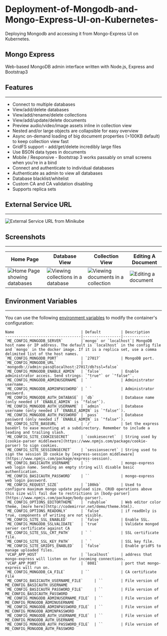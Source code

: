 # Deployment-of-Mongodb-and-Mongo-Express-UI-on-Kubernetes-
Deploying  Mongodb and accessing it from Mongo-Express UI on Kubernetes.

## Mongo Express
Web-based MongoDB admin interface written with Node.js, Express and Bootstrap3


## Features
--------

* Connect to multiple databases
* View/add/delete databases
* View/add/rename/delete collections
* View/add/update/delete documents
* Preview audio/video/image assets inline in collection view
* Nested and/or large objects are collapsible for easy overview
* Async on-demand loading of big document properties (>100KB default) to keep collection view fast
* GridFS support - add/get/delete incredibly large files
* Use BSON data types in documents
* Mobile / Responsive - Bootstrap 3 works passably on small screens when you're in a bind
* Connect and authenticate to individual databases
* Authenticate as admin to view all databases
* Database blacklist/whitelist
* Custom CA and CA validation disabling
* Supports replica sets

## External Service URL 
----------
<img src="https://github.com/rohnux/Deployment-of-Mongodb-and-Mongo-Express-UI-on-Kubernetes/blob/master/Screenshots/mongo-express-home-page.png" title="External Service URL from Minikube">

## Screenshots
-----------
Home Page | Database View | Collection View | Editing A Document
--- | --- | --- | ---
<img src="https://github.com/rohnux/Deployment-of-Mongodb-and-Mongo-Express-UI-on-Kubernetes/blob/master/Screenshots/mongo-express-home-page.png" title="Home Page showing databases"> | <img src="https://github.com/rohnux/Deployment-of-Mongodb-and-Mongo-Express-UI-on-Kubernetes/blob/master/Screenshots/mongodb-collections.png" title="Viewing collections in a database" /> | <img src="https://github.com/rohnux/Deployment-of-Mongodb-and-Mongo-Express-UI-on-Kubernetes/blob/master/Screenshots/mongodb-collection-view.png" title="Viewing documents in a collection" /> | <img src="https://github.com/rohnux/Deployment-of-Mongodb-and-Mongo-Express-UI-on-Kubernetes/blob/master/Screenshots/Editing%20the%20documents.png" title="Editing a document" />

## Environment Variables
-----------
You can use the following [environment variables](https://docs.docker.com/reference/run/#env-environment-variables) to modify the container's configuration:

    Name                              | Default         | Description
    ----------------------------------|-----------------|------------
    `ME_CONFIG_MONGODB_SERVER`        |`mongo` or `localhost`| MongoDB host name or IP address. The default is `localhost` in the config file and `mongo` in the docker image. If it is a replica set, use a comma delimited list of the host names.
    `ME_CONFIG_MONGODB_PORT`          | `27017`         | MongoDB port.
    `ME_CONFIG_MONGODB_URL`           | `mongodb://admin:pass@localhost:27017/db?ssl=false`
    `ME_CONFIG_MONGODB_ENABLE_ADMIN`  | `false`         | Enable administrator access. Send strings: `"true"` or `"false"`.
    `ME_CONFIG_MONGODB_ADMINUSERNAME` | ` `             | Administrator username.
    `ME_CONFIG_MONGODB_ADMINPASSWORD` | ` `             | Administrator password.
    `ME_CONFIG_MONGODB_AUTH_DATABASE` | `db`            | Database name (only needed if `ENABLE_ADMIN` is `"false"`).
    `ME_CONFIG_MONGODB_AUTH_USERNAME` | `admin`         | Database username (only needed if `ENABLE_ADMIN` is `"false"`).
    `ME_CONFIG_MONGODB_AUTH_PASSWORD` | `pass`          | Database password (only needed if `ENABLE_ADMIN` is `"false"`).
    `ME_CONFIG_SITE_BASEURL`          | `/`             | Set the express baseUrl to ease mounting at a subdirectory. Remember to include a leading and trailing slash.
    `ME_CONFIG_SITE_COOKIESECRET`     | `cookiesecret`  | String used by [cookie-parser middleware](https://www.npmjs.com/package/cookie-parser) to sign cookies.
    `ME_CONFIG_SITE_SESSIONSECRET`    | `sessionsecret` | String used to sign the session ID cookie by [express-session middleware](https://www.npmjs.com/package/express-session).
    `ME_CONFIG_BASICAUTH_USERNAME`    | ``              | mongo-express web login name. Sending an empty string will disable basic authentication.
    `ME_CONFIG_BASICAUTH_PASSWORD`    | ``              | mongo-express web login password.
    `ME_CONFIG_REQUEST_SIZE`          | `100kb`         | Used to configure maximum mongo update payload size. CRUD operations above this size will fail due to restrictions in [body-parser](https://www.npmjs.com/package/body-parser).
    `ME_CONFIG_OPTIONS_EDITORTHEME`   | `rubyblue`      | Web editor color theme, [more here](http://codemirror.net/demo/theme.html).
    `ME_CONFIG_OPTIONS_READONLY`      | `false`         | if readOnly is true, components of writing are not visible.
    `ME_CONFIG_SITE_SSL_ENABLED`      | `false`         | Enable SSL.
    `ME_CONFIG_MONGODB_SSLVALIDATE`   | `true`          | Validate mongod server certificate against CA
    `ME_CONFIG_SITE_SSL_CRT_PATH`     | ` `             | SSL certificate file.
    `ME_CONFIG_SITE_SSL_KEY_PATH`     | ` `             | SSL key file.
    `ME_CONFIG_SITE_GRIDFS_ENABLED`   | `false`         | Enable gridFS to manage uploaded files.
    `VCAP_APP_HOST`                   | `localhost`     | address that mongo-express will listen on for incoming connections.
    `VCAP_APP_PORT`                   | `8081`          | port that mongo-express will run on.
    `ME_CONFIG_MONGODB_CA_FILE`       | ``              | CA certificate File
    `ME_CONFIG_BASICAUTH_USERNAME_FILE`     | ``        | File version of ME_CONFIG_BASICAUTH_USERNAME
    `ME_CONFIG_BASICAUTH_PASSWORD_FILE`     | ``        | File version of ME_CONFIG_BASICAUTH_PASSWORD
    `ME_CONFIG_MONGODB_ADMINUSERNAME_FILE`  | ``        | File version of ME_CONFIG_MONGODB_ADMINUSERNAME
    `ME_CONFIG_MONGODB_ADMINPASSWORD_FILE`  | ``        | File version of ME_CONFIG_MONGODB_ADMINPASSWORD
    `ME_CONFIG_MONGODB_AUTH_USERNAME_FILE`  | ``        | File version of ME_CONFIG_MONGODB_AUTH_USERNAME
    `ME_CONFIG_MONGODB_AUTH_PASSWORD_FILE`  | ``        | File version of ME_CONFIG_MONGODB_AUTH_PASSWORD
